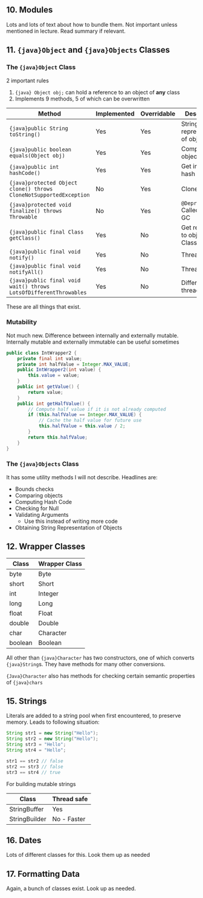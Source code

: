 ## 10. Modules
Lots and lots of text about how to bundle them. Not important unless mentioned in lecture. Read summary if relevant.

## 11. `{java}Object` and `{java}Objects` Classes

### The `{java}Object` Class
2 important rules
1. `{java} Object obj;` can hold a reference to an object of **any** class
2. Implements 9 methods, 5 of which can be overwritten

| Method                                                             | Implemented | Overridable | Description                     |
| ------------------------------------------------------------------ | ----------- | ----------- | ------------------------------- |
| `{java}public String toString()`                                   | Yes         | Yes         | String representation of object |
| `{java}public boolean equals(Object obj)`                          | Yes         | Yes         | Compare objects                 |
| `{java}public int hashCode()`                                      | Yes         | Yes         | Get integer hash of object      |
| `{java}protected Object clone() throws CloneNotSupportedException` | No          | Yes         | Clones object                   |
| `{java}protected void finalize() throws Throwable`                 | No          | Yes         | `@Deprecated` Called before GC  |
| `{java}public final Class getClass()`                              | Yes         | No          | Get reference to object's Class |
| `{java}public final void notify()`                                 | Yes         | No          | Thread stuff                    |
| `{java}public final void notifyAll()`                              | Yes         | No          | Thread stuff                    |
| `{java}public final void wait() throws LotsOfDifferentThrowables`  | Yes         | No          | Different thread stuff          | 

These are all things that exist.

### Mutability
Not much new.
Difference between internally and externally mutable. Internally mutable and externally immutable can be useful sometimes

```java
public class IntWrapper2 {
	private final int value;
	private int halfValue = Integer.MAX_VALUE;
	public IntWrapper2(int value) {
		this.value = value;
	}
	public int getValue() {
		return value;
	}
	public int getHalfValue() {
		// Compute half value if it is not already computed
		if (this.halfValue == Integer.MAX_VALUE) {
			// Cache the half value for future use
			this.halfValue = this.value / 2;
		}
		return this.halfValue;
	}
}
```

### The `{java}Objects` Class
It has some utility methods I will not describe. Headlines are:
- Bounds checks
- Comparing objects
- Computing Hash Code
- Checking for Null
- Validating Arguments
	- Use this instead of writing more code
- Obtaining String Representation of Objects

## 12. Wrapper Classes

| Class   | Wrapper Class |
| ------- | ------------- |
| byte    | Byte          |
| short   | Short         |
| int     | Integer       |
| long    | Long          |
| float   | Float         |
| double  | Double        |
| char    | Character     |
| boolean | Boolean       | 

All other than `{java}Character` has two constructors, one of which converts `{java}String`s.
They have methods for many other conversions.

`{Java}Character` also has methods for checking certain semantic properties of `{java}chars`

## 15. Strings
Literals are added to a string pool when first encountered, to preserve memory. Leads to following situation:

```java
String str1 = new String("Hello");
String str2 = new String("Hello");
String str3 = "Hello";
String str4 = "Hello";

str1 == str2 // false
str2 == str3 // false
str3 == str4 // true
```

For building mutable strings


| Class         | Thread safe |
| ------------- | ----------- |
| StringBuffer  | Yes         |
| StringBuilder | No - Faster | 

## 16. Dates
Lots of different classes for this. 
Look them up as needed

## 17. Formatting Data
Again, a bunch of classes exist. Look up as needed.
